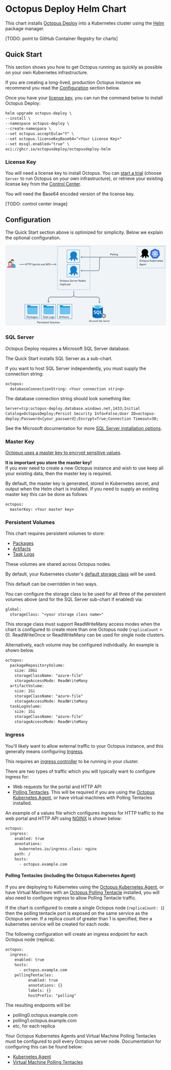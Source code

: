 # Octopus Deploy Helm Chart

This chart installs [Octopus Deploy](https://octopus.com) into a Kubernetes cluster using the [Helm](https://helm.sh) package manager.

[TODO: point to GitHub Container Registry for charts]


## Quick Start
This section shows you how to get Octopus running as quickly as possible on your own Kubernetes infrastructure. 

If you are creating a long-lived, production Octopus instance we recommend you read the [Configuration](#configuration) section below.

Once you have your [license key](#license-key), you can run the command below to install Octopus Deploy:

```
helm upgrade octopus-deploy \
--install \
--namespace octopus-deploy \
--create-namespace \
--set octopus.acceptEula="Y" \
--set octopus.licenseKeyBase64="<Your License Key>"
--set mssql.enabled="true" \
oci://ghcr.io/octopusdeploy/octopusdeploy-helm
```

### License Key
You will need a license key to install Octopus. You can [start a trial](https://octopus.com/start) (choose `Server` to run Octopus on your own infrastructure), or retrieve your existing license key from the [Control Center](https://octopus.com/control-center/). 

You will need the Base64 encoded version of the license key.

[TODO: control center image]

## Configuration

The Quick Start section above is optimized for simplicity.  Below we explain the optional configuration. 

![Architecture](helm-chart-architecture.png)

### SQL Server
Octopus Deploy requires a Microsoft SQL Server database.

The Quick Start installs SQL Server as a sub-chart. 

If you want to host SQL Server independently, you must supply the connection string: 

```
octopus:
  databaseConnectionString: <Your connection string>
```

The database connection string should look something like:

```
Server=tcp:octopus-deploy.database.windows.net,1433;Initial Catalog=OctopusDeploy;Persist Security Info=False;User ID=octopus-deploy;Password={your_password};Encrypt=True;Connection Timeout=30;
```

See the Microsoft documentation for more [SQL Server installation options](https://learn.microsoft.com/en-us/sql/linux/sql-server-linux-setup).


### Master Key

[Octopus uses a master key to encrypt sensitive values](https://octopus.com/docs/security/data-encryption). 

**It is important you store the master key!**  
If you ever need to create a new Octopus instance and wish to use keep all your existing data, then the master key is required.  

By default, the master key is generated, stored in Kubernetes secret, and output when the Helm chart is installed.  If you need to supply an existing master key this can be done as follows 

```
octopus:
  masterKey: <Your master key>
```

### Persistent Volumes

This chart requires persistent volumes to store:

- [Packages](https://octopus.com/docs/packaging-applications/package-repositories/built-in-repository) 
- [Artifacts](https://octopus.com/docs/projects/deployment-process/artifacts)
- [Task Logs](https://octopus.com/docs/support/get-the-raw-output-from-a-task)

These volumes are shared across Octopus nodes. 

By default, your Kubernetes cluster's [default storage class](https://kubernetes.io/docs/tasks/administer-cluster/change-default-storage-class/) will be used.

This default can be overridden in two ways.

You can configure the storage class to be used for all three of the persistent volumes above (and for the SQL Server sub-chart if enabled) via:

```
global:
  storageClass: "<your storage class name>"
```

This storage class must support ReadWriteMany access modes when the chart is configured to create more than one Octopus node (`replicaCount` > 0). 
ReadWriteOnce or ReadWriteMany can be used for single node clusters.

Alternatively, each volume may be configured individually. An example is shown below.

```
octopus:
  packageRepositoryVolume:
    size: 20Gi 
    storageClassName: "azure-file"
    storageAccessMode: ReadWriteMany
  artifactVolume:
    size: 1Gi 
    storageClassName: "azure-file"
    storageAccessMode: ReadWriteMany
  taskLogVolume: 
    size: 1Gi 
    storageClassName: "azure-file"
    storageAccessMode: ReadWriteMany
```

### Ingress
You'll likely want to allow external traffic to your Octopus instance, and this generally means configuring [Ingress](https://kubernetes.io/docs/concepts/services-networking/ingress/). 

This requires an [ingress controller](https://kubernetes.io/docs/concepts/services-networking/ingress-controllers/) to be running in your cluster.

There are two types of traffic which you will typically want to configure ingress for:
- Web requests for the portal and HTTP API
- [Polling Tentacles](#polling-tentacles).  This will be required if you are using the [Octopus Kubernetes Agent](https://octopus.com/docs/infrastructure/deployment-targets/kubernetes/kubernetes-agent), or have virtual machines with Polling Tentacles installed. 

An example of a values file which configures ingress for HTTP traffic to the web portal and HTTP API using [NGINX](https://kubernetes.github.io/ingress-nginx/) is shown below:

```
octopus:
  ingress:
    enabled: true
    annotations: 
      kubernetes.io/ingress.class: nginx
    path: /
    hosts:
      - octopus.example.com 
```

#### <a name="polling-tentacles"></a>Polling Tentacles (including the Octopus Kubernetes Agent)

If you are deploying to Kubernetes using the [Octopus Kubernetes Agent](https://octopus.com/docs/infrastructure/deployment-targets/kubernetes/kubernetes-agent), or have Virtual Machines with an [Octopus Polling Tentacle](https://octopus.com/docs/infrastructure/deployment-targets/tentacle/tentacle-communication#polling-tentacles) installed, you will also need to configure ingress to allow Polling Tentacle traffic. 

If the chart is configured to create a single Octopus node (`replicaCount: 1`) then the polling tentacle port is exposed on the same service as the Octopus server.  If a replica count of greater than 1 is specified, then a kubernetes service will be created for each node.  

The following configuration will create an ingress endpoint for each Octopus node (replica). 


```
octopus:
  ingress:
    enabled: true
    hosts: 
      - octopus.example.com
    pollingTentacles:
          enabled: true
          annotations: {}
          labels: {}
          hostPrefix: "polling"
```

The resulting endpoints will be:
- polling0.octopus.example.com
- polling1.octopus.example.com
- etc, for each replica

Your Octopus Kubernetes Agents and Virtual Machine Polling Tentacles must be configured to poll every Octopus server node.  Documentation for configuring this can be found below:
- [Kubernetes Agent](https://octopus.com/docs/infrastructure/deployment-targets/kubernetes/kubernetes-agent/ha-cluster-support#octopus-deploy-ha-cluster) 
- [Virtual Machine Polling Tentacles](https://octopus.com/docs/administration/high-availability/maintain/polling-tentacles-with-ha)